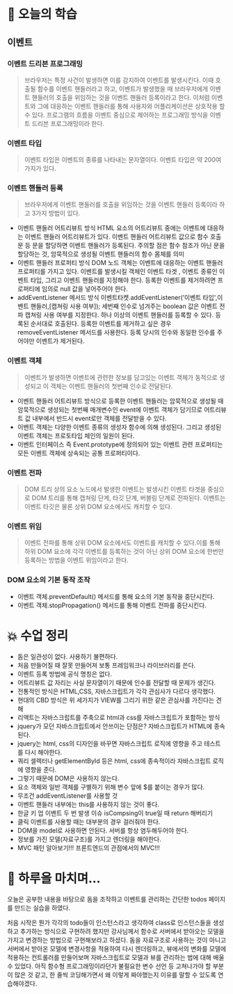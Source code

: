 # 📖 오늘의 학습

## 이벤트

### 이벤트 드리븐 프로그래밍

> 브라우저는 특정 사건이 발생하면 이를 감지하여 이벤트를 발생시킨다. 이때 호출될 함수를 이벤트 핸들러라고 하고, 이벤트가 발생했을 때 브라우저에게 이벤트 핸들러의 호출을 위임하는 것을 이벤트 핸들러 등록이라고 한다. 이처럼 이벤트와 그에 대응하는 이벤트 핸들러를 통해 사용자와 어플리케이션은 상호작용 할 수 있다. 프로그램의 흐름을 이벤트 중심으로 제어하는 프로그래밍 방식을 이벤트 드리븐 프로그래밍이라 한다.

### 이벤트 타입

> 이벤트 타입은 이벤트의 종류를 나타내는 문자열이다. 이벤트 타입은 약 200여 가지가 있다.

### 이벤트 핸들러 등록

> 브라우저에게 이벤트 핸들러를 호출을 위임하는 것을 이벤트 핸들러 등록이라 하고 3가지 방법이 있다.

- 이벤트 핸들러 어트리뷰트 방식
  HTML 요소의 어트리뷰트 중에는 이벤트에 대응하는 이벤트 핸들러 어트리뷰트가 있다.
  이벤트 핸들러 어트리뷰트 값으로 함수 호출문 등 문을 할당하면 이벤트 핸들러가 등록된다.
  주의할 점은 함수 참조가 아닌 문을 할당하는 것, 암묵적으로 생성될 이벤트 핸들러의 함수 몸체를 의미
- 이벤트 핸들러 프로퍼티 방식
  DOM 노드 객체는 이벤트에 대응하는 이벤트 핸들러 프로퍼티를 가지고 있다.
  이벤트를 발생시킬 객체인 이벤트 타겟 , 이벤트 종류인 이벤트 타입, 그리고 이벤트 핸들러를 지정해야 한다.
  등록한 이벤트를 제거하려면 프로퍼티에 임의로 null 값을 넣어주어야 한다.
- addEventListener 메서드 방식
  이벤트타켓.addEventListener(’이벤트 타입',이벤트 핸들러,[캡쳐링 사용 여부]);
  세번째 인수로 넘겨주는 boolean 값은 이벤트 전파 캡쳐링 사용 여부를 지정한다.
  하나 이상의 이벤트 핸들러를 등록할 수 있다. 등록된 순서대로 호출된다.
  등록한 이벤트를 제거하고 싶은 경우 removeEventListener 메서드를 사용한다.
  등록 당시의 인수와 동일한 인수를 주어야만 이벤트가 제거된다.

### 이벤트 객체

> 이벤트가 발생하면 이벤트에 관련한 정보를 담고있는 이벤트 객체가 동적으로 생성되고 이 객체는 이벤트 핸들러의 첫번째 인수로 전달된다.

- 이벤트 핸들러 어트리뷰트 방식으로 등록한 이벤트 핸들러는 암묵적으로 생성될 때 암묵적으로 생성되는 첫번째 매개변수인 event에 이벤트 객체가 담기므로 어트리뷰트 값 내부에서 반드시 event로만 객체를 전달받을 수 있다.
- 이벤트 객체는 다양한 이벤트 종류의 생성자 함수에 의해 생성된다. 그리고 생성된 이벤트 객체는 프로토타입 체인의 일원이 된다.
- 이벤트 인터페이스 즉 Event.prototype에 정의되어 있는 이벤트 관련 프로퍼티는 모든 이벤트 객체에 상속되는 공통 프로퍼티이다.

### 이벤트 전파

> DOM 트리 상의 요소 노드에서 발생한 이벤트는 발생시킨 이벤트 타겟을 중심으로 DOM 트리를 통해 캡쳐링 단계, 타깃 단계, 버블링 단계로 전파된다. 이벤트는 이벤트 타깃은 물론 상위 DOM 요소에서도 캐치할 수 있다.

### 이벤트 위임

> 이벤트 전파를 통해 상위 DOM 요소에서도 이벤트를 캐치할 수 있다.이를 통해 하위 DOM 요소에 각각 이벤트를 등록하는 것이 아닌 상위 DOM 요소에 한번만 등록하는 방법을 이벤트 위임이라고 한다.

### DOM 요소의 기본 동작 조작

- 이벤트 객체.preventDefault() 메서드를 통해 요소의 기본 동작을 중단시킨다.
- 이벤트 객체.stopPropagation() 메서드를 통해 이벤트 전파를 중단시킨다.

# 💥 수업 정리

- 돔은 일관성이 없다. 사용하기 불편하다.
- 처음 만들어질 때 잘못 만들어져 보통 프레임워크나 라이브러리를 쓴다.
- 이벤트 등록 방법에 공식 명칭은 없다.
- 어트리뷰트 값 자리는 사실 문자열이기 때문에 인수를 전달할 때 문제가 생긴다.
- 전통적인 방식은 HTML,CSS, 자바스크립트가 각각 관심사가 다르다 생각했다.
- 현대의 CBD 방식은 위 세가지가 VIEW를 그리기 위한 같은 관심사를 가진다는 견해
- 리액트는 자바스크립트를 주축으로 html과 css를 자바스크립트가 포함하는 방식
- jquery가 모던 자바스크립트에서 안쓰이는 단점은? 자바스크립트가 HTML에 종속된다.
- jquery는 html, css의 디자인을 바꾸면 자바스크립트 로직에 영향을 주고 테스트를 다시 해야한다.
- 쿼리 셀렉터나 getElementById 등은 html, css에 종속적이라 자바스크립트 로직에 영향을 준다.
- 그렇기 때문에 DOM은 사용하지 않는다.
- 요소 객체와 일반 객체를 구별하기 위해 변수 앞에 $를 붙이는 경우가 많다.
- 무조건 addEventListener를 사용할 것
- 이벤트 핸들러 내부에는 this를 사용하지 않는 것이 좋다.
- 한글 키 업 이벤트 두 번 발생 이슈 isCompsing이 true일 때 return 해버리기
- 클릭 이벤트를 사용할 때는 대부분의 경우 걸러줘야 한다.
- DOM을 model로 사용하면 안된다. 서버를 항상 염두해두어야 한다.
- 정보를 가진 모델(자료구조)를 가지고 렌더링을 해야한다.
- MVC 패턴 알아보기!!! 프론트엔드의 관점에서의 MVC!!!

# 🤯 하루을 마치며…

오늘은 공부한 내용을 바탕으로 돔을 조작하고 이벤트를 관리하는 간단한 todos 페이지를 만드는 실습을 하였다.

처음 시작은 뭔가 각각의 todo들이 인스턴스라고 생각하여 class로 인스턴스들을 생성하고 추가하는 방식으로 구현하려 했지만 강사님께서 함수로 서버에서 받아오는 모델을 가지고 변경하는 방법으로 구현해보라고 하셨다. 돔을 자료구조로 사용하는 것이 아니고 서버에서 받아온 모델에 변경사항을 적용하여 다시 렌더링하고, 뷰에서의 변화를 모델에 적용하는 컨트롤러를 만들어보며 자바스크립트로 모델과 뷰를 관리하는 법에 대해 배울 수 있었다. 아직 함수형 프로그래밍이라던가 불필요한 변수 선언 등 고쳐나가야 할 부분이 많은 것 같고, 한 줄씩 코딩해가면서 왜 이렇게 짜야했는지 이유를 말할 수 있도록 연습해야겠다.
